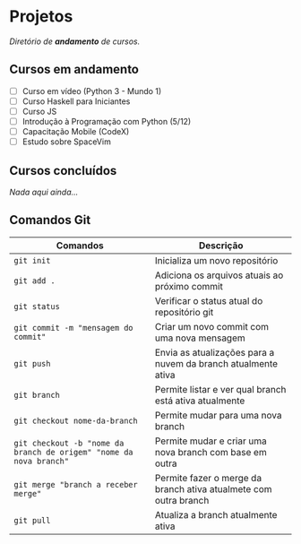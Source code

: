 # Projetos

*Diretório de **andamento** de cursos.*

## Cursos em andamento

- [ ] Curso em vídeo (Python 3 - Mundo 1)
- [ ] Curso Haskell para Iniciantes
- [ ] Curso JS
- [ ] Introdução à Programação com Python (5/12)
- [ ] Capacitação Mobile (CodeX)
- [ ] Estudo sobre SpaceVim

## Cursos concluídos

*Nada aqui ainda...*

## Comandos Git

| Comandos | Descrição |
| -------- | --------- |
| `git init` | Inicializa um novo repositório |
| `git add .` | Adiciona os arquivos atuais ao próximo commit |
| `git status` | Verificar o status atual do repositório git |
| `git commit -m "mensagem do commit"` | Criar um novo commit com uma nova mensagem |
| `git push` | Envia as atualizações para a nuvem da branch atualmente ativa |
| `git branch` | Permite listar e ver qual branch está ativa atualmente |
| `git checkout nome-da-branch` | Permite mudar para uma nova branch |
| `git checkout -b "nome da branch de origem" "nome da nova branch"` | Permite mudar e criar uma nova branch com base em outra |
| `git merge "branch a receber merge"` | Permite fazer o merge da branch ativa atualmete com outra branch |
| `git pull` | Atualiza a branch atualmente ativa |

